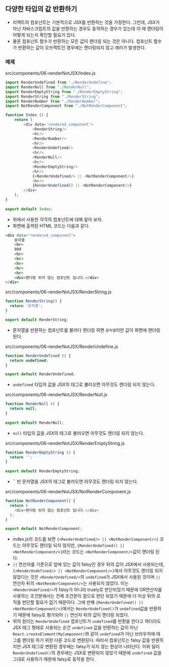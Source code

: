 ## 다양한 타입의 값 반환하기
- 리액트의 컴포넌트는 기본적으로 JSX를 반환하는 것을 가정한다. 그런데, JSX가 아닌 자바스크립트의 값을 반환하는 경우도 동작하는 경우가 있는데 이 때 랜더링이 어떻게 되는지 확인할 필요가 있다.
- 물론 컴포넌트 함수가 반환하는 모든 값이 랜더링 되는 것은 아니다. 컴포넌트 함수가 반환하는 값이 오브젝트인 경우에는 랜더링되지 않고 에러가 발생한다.

### 예제
src/components/06-renderNotJSX/Index.js
```js
import RenderUndefined from "./RenderUndefine";
import RenderNull from "./RenderNull";
import RenderEmptyString from "./RenderEmptyString";
import RenderString from "./RenderString";
import RenderNumber from "./RenderNumber";
import NotRenderComponent from "./NotRenderComponent";

function Index () {
	return (
		<div data='rendered_component'>
			<RenderString/>
			<hr/>
			<RenderNumber/>
			<hr/>
			<RenderUndefined/>
			<hr/>
			<RenderNull/>
			<hr/>
			<RenderEmptyString/>
			<hr/>
			{<RenderUndefined/> || <NotRenderComponent/>}
			<hr/>
			{RenderUndefined() || <NotRenderComponent/>}
		</div>
	);
}
  
export default Index;
```
- 위에서 사용한 각각의 컴포넌트에 대해 알아 보자.
- 화면에 출력된 HTML 코드는 다음과 같다.
```html
<div data="rendered_component">
	문자열
	<hr>
	999
	<hr>
	<hr>
	<hr>
	<hr>
	<hr>
	<div>랜더링 되지 않는 컴포넌트 입니다.</div>
</div>
```

src/components/06-renderNotJSX/RenderString.js
```js
function RenderString() {
  return '문자열';
}

export default RenderString;
```
- 문자열을 반환하는 컴포넌트를 불러다 랜더링 하면 `문자열`이란 값이 화면에 랜더링 된다.

src/components/06-renderNotJSX/RenderUndefine.js
```js
function RenderUndefined () {
  return undefined;
}

export default RenderUndefined;
```
- `undefined` 타입의 값을 JSX의 태그로 불러오면 아무것도 랜더링 되지 않는다.

src/components/06-renderNotJSX/RenderNull.js
```js
function RenderNull () {
  return null;
}
  
export default RenderNull;
```
- `null` 타입의 값을 JSX의 태그로 불러오면 아무것도 랜더링 되지 않는다.

src/components/06-renderNotJSX/RenderEmptyString.js
```js
function RenderEmptyString () {
  return '';
}
  
export default RenderEmptyString;
```
- `` 빈 문자열을 JSX의 태그로 불러오면 아무것도 랜더링 되지 않는다.

src/components/06-renderNotJSX/NotRenderComponent.js
```js
function NotRenderComponent() {
  return (
    <div>랜더링 되지 않는 컴포넌트 입니다.</div>
  );
}

export default NotRenderComponent;
```
- index.js의 코드를 보면 `{<RenderUndefined/> || <NotRenderComponent/>}` 코드는 아무것도 랜더일 되지 않지만, `{RenderUndefined() || <NotRenderComponent/>}`라는 코드는 `<NotRenderComponent/>`값이 랜더링 된다.
- `||` 연산자를 기준으로 앞에 있는 값이 falsy인 경우 뒤의 값이 JSX에서 사용되는데, `{<RenderUndefined/> || <NotRenderComponent/>}`에서 아무것도 랜더링 되지 않았다는 것은 `<RenderUndefined/>`의 `undefined`가 JSX에서 사용된 것이며 `||` 연산자 뒤의 `<NotRenderComponent/>`는 사용되지 않았다. 이는 `<RenderUndefined/>`가 falsy가 아니라 truely로 판단되었기 때문에 OR연산자를 사용하는 조건문에서는 전체 조건문이 참으로 판단 되었기 때문에 더 이상 뒤의 로직을 판단할 필요가 없기 때문이다. 그에 반해 `{RenderUndefined() || <NotRenderComponent/>}`에서는 `RenderUndefined()`가 `undefined`값을 반환하기 때문에 falsy로 평가되어 `||` 연산자 뒤의 값이 랜더링 되었다.
- 위의 원리는 `RenderUndefined` 컴포넌트가 `undefined`를 반환을 한다고 하더라도 JSX 태그 형태로 사용되는 순간 `undefined` 값을 반환하는 값이 아닌 `React.createElement(MyComponent)`와 같이 `undefined`가 아닌 브라우저에 태그를 랜더링 하기 위한 다른 코드로 변환된다. 따라서 컴포넌트는 falsy 값을 반환하지만 JSX 태그로 변환된 경우에는 falsy가 되지 않는 현상이 나타난다. 이와 달리 `RenderUndefined()`의 경우에는 JSX로 변환되지 않았기 때문에 `undefined` 값을 그대로 사용하기 때문에 falsy로 동작을 한다.